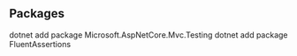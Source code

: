﻿#


## Packages
dotnet add package Microsoft.AspNetCore.Mvc.Testing
dotnet add package FluentAssertions


###